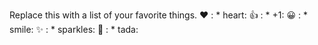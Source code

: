 Replace this with a list of your favorite things.
❤ : * heart:
👍 : * +1:
😀 : * smile:
✨ : * sparkles:
🎉 : * tada:

